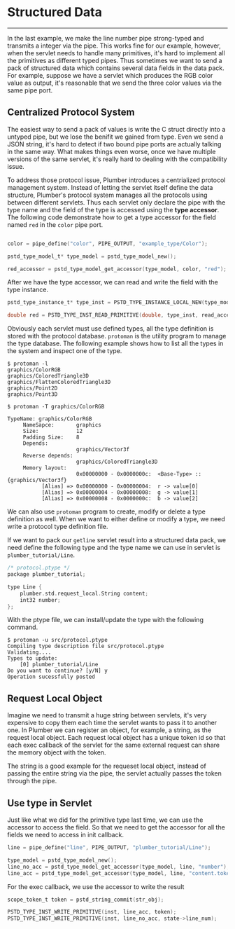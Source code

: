 # Structured Data

---

In the last example, we make the line number pipe strong-typed and transmits a integer via the pipe. 
This works fine for our example, however, when the servlet needs to handle many primitives, it's hard to
implement all the primitives as different typed pipes. Thus sometimes we want to send a pack of structured
data which contains several data fields in the data pack. For example, suppose we have a servlet which produces
the RGB color value as output, it's reasonable that we send the three color values via the same pipe port.

## Centralized Protocol System

The easiest way to send a pack of values is write the C struct directly into a untyped pipe, but we lose the benifit we
gained from type. Even we send a JSON string, it's hard to detect if two bound pipe ports are actually talking in the same
way. What makes things even worse, once we have multiple versions of the same servlet, it's really hard to dealing with the
compatibility issue. 

To address those protocol issue, Plumber introduces a centrialized protocol management system. Instead of letting the servlet
itself define the data structure, Plumber's protocol system manages all the protocols using between different servlets.
Thus each servlet only declare the pipe with the type name and the field of the type is accessed using the **type accessor**.
The  following code demonstrate how to get a type accessor for the field named `red` in the `color` pipe port.

```C

color = pipe_define("color", PIPE_OUTPUT, "example_type/Color");

pstd_type_model_t* type_model = pstd_type_model_new();

red_accessor = pstd_type_model_get_accessor(type_model, color, "red");
```

After we have the type accessor, we can read and write the field with the type instance.

```C
pstd_type_instance_t* type_inst = PSTD_TYPE_INSTANCE_LOCAL_NEW(type_model);

double red = PSTD_TYPE_INST_READ_PRIMITIVE(double, type_inst, read_accessor);
```

Obviously each servlet must use defined types, all the type definition is stored with the protocol database.
`protoman` is the utility program to manage the type database. The following example shows how to list all the
types in the system and inspect one of the type.

```
$ protoman -l
graphics/ColorRGB
graphics/ColoredTriangle3D
graphics/FlattenColoredTriangle3D
graphics/Point2D
graphics/Point3D

$ protoman -T graphics/ColorRGB

TypeName: graphics/ColorRGB
     NameSapce:       graphics
     Size:            12
     Padding Size:    8
     Depends:
                      graphics/Vector3f
     Reverse depends:
                      graphics/ColoredTriangle3D
     Memory layout:
                      0x00000000 - 0x0000000c:	<Base-Type> :: {graphics/Vector3f}
           [Alias] => 0x00000000 - 0x00000004:	r -> value[0]
           [Alias] => 0x00000004 - 0x00000008:	g -> value[1]
           [Alias] => 0x00000008 - 0x0000000c:	b -> value[2]

```

We can also use `protoman` program to create, modify or delete a type definition as well.
When we want to either define or modify a type, we need write a protocol type definition file.

If we want to pack our `getline` servlet result into a structured data pack, we need define the following
type and the type name we can use in servlet is `plumber_tutorial/Line`.

```C
/* protocol.ptype */
package plumber_tutorial;

type Line {
	plumber.std.request_local.String content;
	int32 number;
};
```

With the ptype file, we can install/update the type with the following command.

```
$ protoman -u src/protocol.ptype
Compiling type description file src/protocol.ptype
Validating....
Types to update:
	[0]	plumber_tutorial/Line
Do you want to continue? [y/N] y
Operation sucessfully posted
```

## Request Local Object

Imagine we need to transmit a huge string between servlets, it's very expensive to copy them each time the servlet wants to pass it
to another one. In Plumber we can register an object, for example, a string, as the request local object. Each request local object 
has a unique token id so that each exec callback of the servlet for the same external request can share the memory object with the token.

The string is a good example for the requeset local object, instead of passing the entire string via the pipe, the servlet actually passes
the token through the pipe. 

## Use type in Servlet

Just like what we did for the primitive type last time, we can use the accessor to access the field. So that we need to get the accessor 
for all the fields we need to access in init callback.

```C
line = pipe_define("line", PIPE_OUTPUT, "plumber_tutorial/Line");

type_model = pstd_type_model_new();
line_no_acc = pstd_type_model_get_accessor(type_model, line, "number");
line_acc = pstd_type_model_get_accessor(type_model, line, "content.token");
```

For the exec callback, we use the accessor to write the result

```C
scope_token_t token = pstd_string_commit(str_obj);

PSTD_TYPE_INST_WRITE_PRIMITIVE(inst, line_acc, token);
PSTD_TYPE_INST_WRITE_PRIMITIVE(inst, line_no_acc, state->line_num);
```

